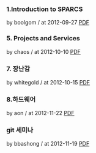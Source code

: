 ### 1.Introduction to SPARCS

by boolgom / at 2012-09-27
[PDF](https://s3.ap-northeast-2.amazonaws.com/sparcs.home/seminars/boolgom-20121127_1-1.pdf)

### 5. Projects and Services

by chaos / at 2012-10-10
[PDF](https://s3.ap-northeast-2.amazonaws.com/sparcs.home/seminars/chaos-20121010-1.pptx)

### 7. 장난감

by whitegold / at 2012-10-15
[PDF](https://s3.ap-northeast-2.amazonaws.com/sparcs.home/seminars/whitegold-20121015-1.pptx)

### 8.하드웨어

by aon / at 2012-11-22
[PDF](https://s3.ap-northeast-2.amazonaws.com/sparcs.home/seminars/aon-20121122-1.pptx)

### git 세미나

by bbashong / at 2012-11-19
[PDF](https://s3.ap-northeast-2.amazonaws.com/sparcs.home/seminars/bbashong-20121128-1.pptx)
